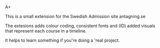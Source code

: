 A+

This is a small extension for the Swedish Admission site antagning.se

The extesions adds colour coding, consistent fonts and (ID) added visuals that represent each course in a timeline.

It helps to learn something if you're doing a 'real project. 